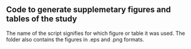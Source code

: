 ## Code to generate supplemetary figures and tables of the study
The name of the script signifies for which figure or table it was used. The folder also contains the figures in .eps and .png formats.

